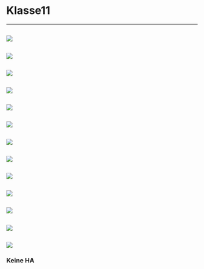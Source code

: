 # Klasse11


---
![](Klasse11/original.png)
---
![](Klasse11/patcher.png)
---
![](Klasse11/patcher_inside.png)
---
![](Klasse11/more_inlet.png)
---
![](Klasse11/more_inlet_inside.png)
---
![](Klasse11/send.png)
---
![](Klasse11/send_inside.png)
---
![](Klasse11/patcher_menu.png)
---
![](Klasse11/use_template.png)
---
![](Klasse11/template.png)
---
![](Klasse11/same_folder.png)
---
![](Klasse11/sharp.png)
---
![](Klasse11/use_sharp.png)
---

### Keine HA
